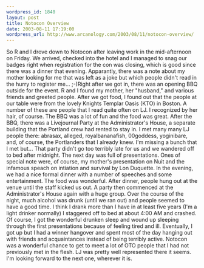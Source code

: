 ```yaml
--- 
wordpress_id: 1840
layout: post
title: Notocon Overview
date: 2003-08-11 17:19:00
wordpress_url: http://www.arcanology.com/2003/08/11/notocon-overview/
---
```

So R and I drove down to Notocon after leaving work in the mid-afternoon on Friday. We arrived, checked into the hotel and I managed to snag our badges right when registration for the con was closing, which is good since there was a dinner that evening. Apparantly, there was a note about my mother looking for me that was left as a joke but which people didn't read in the hurry to register me... ;-)Right after we got in, there was an opening BBQ outside for the event. R and I found my mother, her "husband," and various friends and greeted people. After we got food, I found out that the people at our table were from the lovely Knights Templar Oasis (KTO) in Boston. A number of these are people that I read quite often on LJ. I recognized <lj user="astarte93"> by her hair, of course. The BBQ was a lot of fun and the food was great.</lj> After the BBQ, there was a Livejournal Party at the Administrator's House, a separate building that the Portland crew had rented to stay in. I met many many LJ people there: abrasax, alleged, royalbananafish, 00goddess, yoginibare, and, of course, the Portlanders that I already knew. I'm missing a bunch that I met but... That party didn't go too terribly late for us and we wandered off to bed after midnight. The next day was full of presentations. Ones of special note were, of course, my mother's presentation on Nuit and the infamous speach on intiation and survival by Lon Duquette. In the evening, we had a nice formal dinner with a number of speeches and some entertainment. The food was wonderful. After dinner, people hung out at the venue until the staff kicked us out. A party then commenced at the Administrator's House again with a huge group. Over the course of the night, much alcohol was drunk (until we ran out) and people seemed to have a good time. I think I drank more than I have in at least five years (I'm a light drinker normally) I staggered off to bed at about 4:00 AM and crashed. Of course, I got the wonderful drunken sleep and wound up sleeping through the first presentations because of feeling tired and ill. Eventually, I got up but I had a winner hangover and spent most of the day hanging out with friends and acquaintances instead of being terribly active. Notocon was a wonderful chance to get to meet a lot of OTO people that I had not previously met in the flesh. LJ was pretty well represented there it seems. I'm looking forward to the next one, wherever it is.